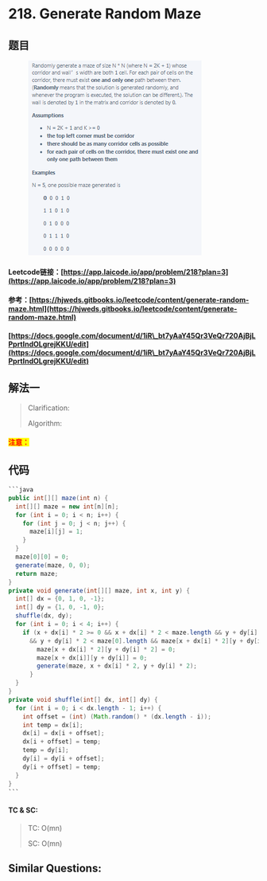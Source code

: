 # 218. Generate Random Maze

## 题目

<figure><img src="../../.gitbook/assets/image (1) (1) (1).png" alt=""><figcaption></figcaption></figure>

#### Leetcode链接：[https://app.laicode.io/app/problem/218?plan=3](https://app.laicode.io/app/problem/218?plan=3)

#### 参考：[https://hjweds.gitbooks.io/leetcode/content/generate-random-maze.html](https://hjweds.gitbooks.io/leetcode/content/generate-random-maze.html)

#### [https://docs.google.com/document/d/1iR\_bt7yAaY45Qr3VeQr720AjBjLPprtIndOLgrejKKU/edit](https://docs.google.com/document/d/1iR\_bt7yAaY45Qr3VeQr720AjBjLPprtIndOLgrejKKU/edit)

## 解法一

> Clarification:&#x20;
>
> Algorithm:&#x20;

#### <mark style="color:red;">注意：</mark>

## 代码

````java
```java
public int[][] maze(int n) {
  int[][] maze = new int[n][n];
  for (int i = 0; i < n; i++) {
    for (int j = 0; j < n; j++) {
      maze[i][j] = 1;
    }
  }
  maze[0][0] = 0;
  generate(maze, 0, 0);
  return maze;
}
private void generate(int[][] maze, int x, int y) {
  int[] dx = {0, 1, 0, -1};
  int[] dy = {1, 0, -1, 0};
  shuffle(dx, dy);
  for (int i = 0; i < 4; i++) {
    if (x + dx[i] * 2 >= 0 && x + dx[i] * 2 < maze.length && y + dy[i] * 2 >= 0 
      && y + dy[i] * 2 < maze[0].length && maze[x + dx[i] * 2][y + dy[i] * 2] == 1) {
        maze[x + dx[i] * 2][y + dy[i] * 2] = 0;
        maze[x + dx[i]][y + dy[i]] = 0;
        generate(maze, x + dx[i] * 2, y + dy[i] * 2);
      }
  }
}
private void shuffle(int[] dx, int[] dy) {
  for (int i = 0; i < dx.length - 1; i++) {
    int offset = (int) (Math.random() * (dx.length - i));
    int temp = dx[i];
    dx[i] = dx[i + offset];
    dx[i + offset] = temp;
    temp = dy[i];
    dy[i] = dy[i + offset];
    dy[i + offset] = temp;
  }
}
```
````

#### TC & SC:&#x20;

> TC: O(mn)
>
> SC: O(mn)

## **Similar Questions:**&#x20;
